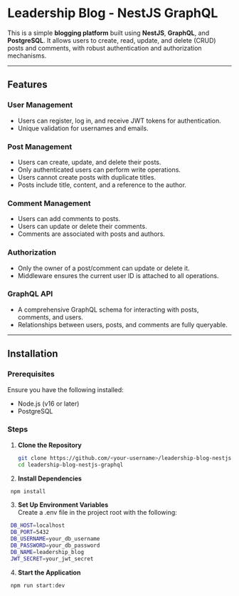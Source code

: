 # Leadership Blog - NestJS GraphQL

This is a simple **blogging platform** built using **NestJS**, **GraphQL**, and **PostgreSQL**. It allows users to create, read, update, and delete (CRUD) posts and comments, with robust authentication and authorization mechanisms.

---

## Features

### **User Management**

- Users can register, log in, and receive JWT tokens for authentication.
- Unique validation for usernames and emails.

### **Post Management**

- Users can create, update, and delete their posts.
- Only authenticated users can perform write operations.
- Users cannot create posts with duplicate titles.
- Posts include title, content, and a reference to the author.

### **Comment Management**

- Users can add comments to posts.
- Users can update or delete their comments.
- Comments are associated with posts and authors.

### **Authorization**

- Only the owner of a post/comment can update or delete it.
- Middleware ensures the current user ID is attached to all operations.

### **GraphQL API**

- A comprehensive GraphQL schema for interacting with posts, comments, and users.
- Relationships between users, posts, and comments are fully queryable.

---

## Installation

### Prerequisites

Ensure you have the following installed:

- Node.js (v16 or later)
- PostgreSQL

### Steps

1. **Clone the Repository**

   ```bash
   git clone https://github.com/<your-username>/leadership-blog-nestjs-graphql.git
   cd leadership-blog-nestjs-graphql

   ```

2. **Install Dependencies**

```bash
 npm install
```

3. **Set Up Environment Variables**  
   Create a .env file in the project root with the following:

```bash
 DB_HOST=localhost
 DB_PORT=5432
 DB_USERNAME=your_db_username
 DB_PASSWORD=your_db_password
 DB_NAME=leadership_blog
 JWT_SECRET=your_jwt_secret

```

4. **Start the Application**

```bash
 npm run start:dev
```
